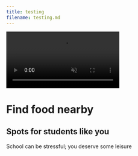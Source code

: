 ```yaml
---
title: testing
filename: testing.md
---
```


<link rel="stylesheet" href="stylestest.css">
<body>
    <div class="container">
        <video autoplay muted loop id="peopleEating">
            <source src="./media/peopleeating.mp4" type="video/mp4">
        </video>
        <div class="overlay">
            <h1>Find <span id="rotating-text" class="purple-color">food</span> nearby</h1>
            <h2><span class="black-highlight">Spots for students <span class="purple-color">like you</span></span></h2>
        </div>
        <p class="fadein">School can be stressful; you deserve some leisure</p>
    </div>
    <script src="main.js" defer></script>
</body>
</html>
